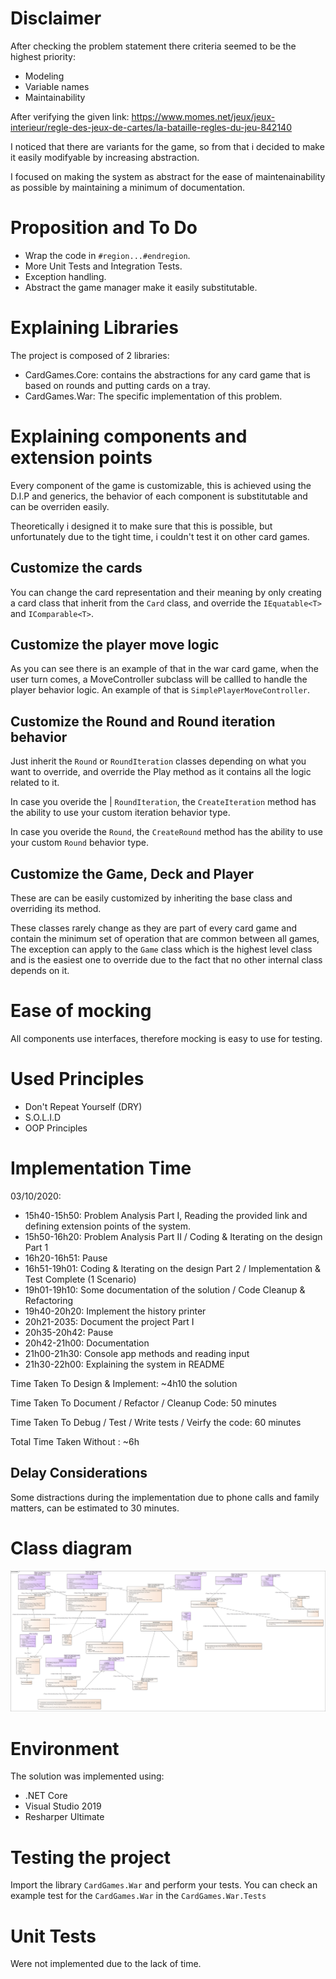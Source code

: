 # Disclaimer
After checking the problem statement there criteria seemed to be the highest priority:

* Modeling
* Variable names
* Maintainability

After verifying the given link: https://www.momes.net/jeux/jeux-interieur/regle-des-jeux-de-cartes/la-bataille-regles-du-jeu-842140

I noticed that there are variants for the game, so from that i decided to make it easily modifyable by increasing abstraction.

I focused on making the system as abstract for the ease of maintenainability as possible by maintaining a minimum of documentation.

# Proposition and To Do
* Wrap the code in ``#region...#endregion``.
* More Unit Tests and Integration Tests.
* Exception handling.
* Abstract the game manager make it easily substitutable.

# Explaining Libraries
The project is composed of 2 libraries:
* CardGames.Core: contains the abstractions for any card game that is based on rounds and putting cards on a tray.
* CardGames.War: The specific implementation of this problem.

# Explaining components and extension points
Every component of the game is customizable, this is achieved using the D.I.P and generics, the behavior of each component
is substitutable and can be overriden easily.

Theoretically i designed it to make sure that this is possible, but unfortunately due to the tight time, i couldn't test it on other card games.

## Customize the cards
You can change the card representation and their meaning by only creating a card class that inherit from the ``Card`` class, and override the ``IEquatable<T>`` and ``IComparable<T>``.

## Customize the player move logic
As you can see there is an example of that in the war card game, when the user turn comes, a MoveController subclass will be callled to handle the player behavior logic.
An example of that is ``SimplePlayerMoveController``.

## Customize the Round and Round iteration behavior
Just inherit the ``Round`` or ``RoundIteration`` classes depending on what you want to override, and override the Play method as it contains all the logic related to it.

In case you overide the | ``RoundIteration``, the ``CreateIteration`` method has the ability to use your custom iteration behavior type.

In case you overide the ``Round``, the ``CreateRound`` method has the ability to use your custom ``Round`` behavior type.

## Customize the Game, Deck and Player
These are can be easily customized by inheriting the base class and overriding its method.

These classes rarely change as they are part of every card game and contain the minimum set of operation that are common between all games, The exception can apply to the ``Game`` class which is the highest level class and is the easiest one to override due to the fact that no other internal class depends on it.

# Ease of mocking
All components use interfaces, therefore mocking is easy to use for testing.

# Used Principles
* Don't Repeat Yourself (DRY)
* S.O.L.I.D
* OOP Principles

# Implementation Time
03/10/2020: 

* 15h40-15h50: Problem Analysis Part I, Reading the provided link and defining extension points of the system.
* 15h50-16h20: Problem Analysis Part II  / Coding & Iterating on the design Part 1
* 16h20-16h51: Pause
* 16h51-19h01: Coding & Iterating on the design Part 2 / Implementation & Test Complete (1 Scenario)
* 19h01-19h10: Some documentation of the solution / Code Cleanup & Refactoring
* 19h40-20h20: Implement the history printer
* 20h21-2035: Document the project Part I
* 20h35-20h42: Pause
* 20h42-21h00: Documentation
* 21h00-21h30: Console app methods and reading input
* 21h30-22h00: Explaining the system in README

Time Taken To Design & Implement: ~4h10 the solution

Time Taken To Document / Refactor / Cleanup Code: 50 minutes

Time Taken To Debug / Test / Write tests / Veirfy the code: 60 minutes

Total Time Taken Without : ~6h

## Delay Considerations
Some distractions during the implementation due to phone calls and family matters, can be estimated to 30 minutes.

# Class diagram
![The global class diagram](Class.png "Class diagram")

# Environment 
The solution was implemented using:

* .NET Core
* Visual Studio 2019
* Resharper Ultimate

# Testing the project
Import the library ``CardGames.War`` and perform your tests. You can check an example test for the ``CardGames.War`` in the ``CardGames.War.Tests``

# Unit Tests
Were not implemented due to the lack of time.


